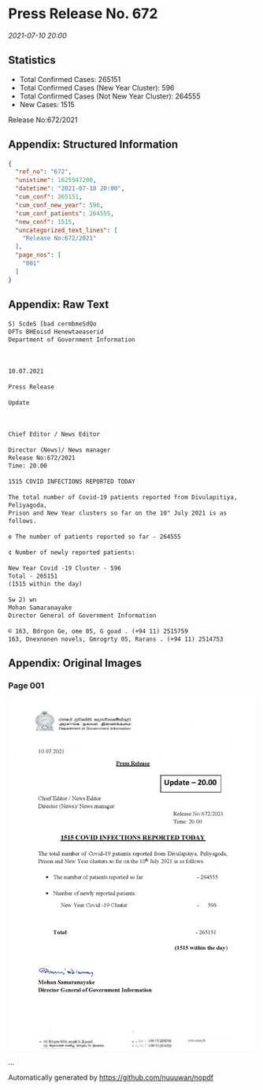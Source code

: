
# Press Release No. 672
*2021-07-10 20:00*
## Statistics
* Total Confirmed Cases: 265151
* Total Confirmed Cases (New Year Cluster): 596
* Total Confirmed Cases (Not New Year Cluster): 264555
* New Cases: 1515


Release No:672/2021

## Appendix: Structured Information
```json
{
  "ref_no": "672",
  "unixtime": 1625947200,
  "datetime": "2021-07-10 20:00",
  "cum_conf": 265151,
  "cum_conf_new_year": 596,
  "cum_conf_patients": 264555,
  "new_conf": 1515,
  "uncategorized_text_lines": [
    "Release No:672/2021"
  ],
  "page_nos": [
    "001"
  ]
}
```

## Appendix: Raw Text
```text
S) ScdeS [bad cermbmeSdQo
DFTs BHEoisd Henewtaeaserid
Department of Government Information

 

10.07.2021

Press Release

Update

 

Chief Editor / News Editor

Director (News)/ News manager
Release No:672/2021
Time: 20.00

1515 COVID INFECTIONS REPORTED TODAY

The total number of Covid-19 patients reported from Divulapitiya, Peliyagoda,
Prison and New Year clusters so far on the 10" July 2021 is as follows.

e The number of patients reported so far - 264555

¢ Number of newly reported patients:

New Year Covid -19 Cluster - 596
Total - 265151
(1515 within the day)

Sw 2) wn
Mohan Samaranayake
Director General of Government Information

© 163, Bdrgon Ge, ome 05, G goad . (+94 11) 2515759
163, Dnexnonen novels, Gmrogrty 05, Rarans . (+94 11) 2514753

```

## Appendix: Original Images

### Page 001

![page_no](https://raw.githubusercontent.com/nuuuwan/nopdf_data/main/nopdf.dgigovlk.ref672.page001.jpeg)
        

...

Automatically generated by https://github.com/nuuuwan/nopdf

    
    